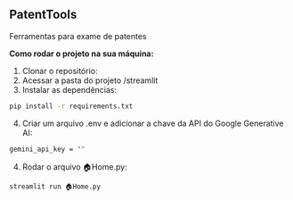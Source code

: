 ## PatentTools

Ferramentas para exame de patentes

**Como rodar o projeto na sua máquina:**

1. Clonar o repositório:
2. Acessar a pasta do projeto /streamlit
3. Instalar as dependências:
```bash
pip install -r requirements.txt
```
4. Criar um arquivo .env e adicionar a chave da API do Google Generative AI:
```bash
gemini_api_key = ""
```
4. Rodar o arquivo 🏠Home.py:
```bash
streamlit run 🏠Home.py
```



